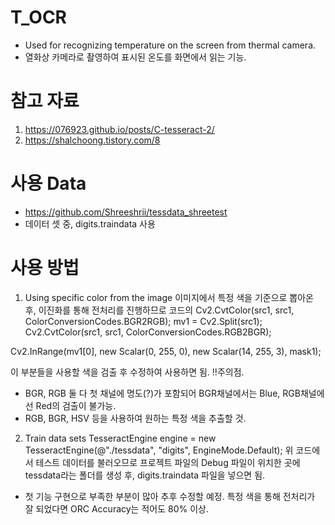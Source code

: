 # T_OCR
- Used for recognizing temperature on the screen from thermal camera.
- 열화상 카메라로 촬영하여 표시된 온도를 화면에서 읽는 기능.

# 참고 자료
1. https://076923.github.io/posts/C-tesseract-2/
2. https://shalchoong.tistory.com/8

# 사용 Data
- https://github.com/Shreeshrii/tessdata_shreetest
- 데이터 셋 중, digits.traindata 사용

# 사용 방법
1. Using specific color from the image
이미지에서 특정 색을 기준으로 뽑아온 후, 이진화를 통해 전처리를 진행하므로 코드의
Cv2.CvtColor(src1, src1, ColorConversionCodes.BGR2RGB);
mv1 = Cv2.Split(src1);
Cv2.CvtColor(src1, src1, ColorConversionCodes.RGB2BGR);

Cv2.InRange(mv1[0], new Scalar(0, 255, 0), new Scalar(14, 255, 3), mask1);

이 부분들을 사용할 색을 검출 후 수정하여 사용하면 됨.
!!주의점.
- BGR, RGB 둘 다 첫 채널에 명도(?)가 포함되어 BGR채널에서는 Blue, RGB채널에선 Red의 검출이 불가능.
- RGB, BGR, HSV 등을 사용하여 원하는 특정 색을 추출할 것.

2. Train data sets
TesseractEngine engine = new TesseractEngine(@"./tessdata", "digits", EngineMode.Default);
위 코드에서 테스트 데이터를 불러오므로 프로젝트 파일의 Debug 파일이 위치한 곳에 tessdata라는 폴더를 생성 후,
digits.traindata 파일을 넣으면 됨.

- 첫 기능 구현으로 부족한 부분이 많아 추후 수정할 예정. 특정 색을 통해 전처리가 잘 되었다면 ORC Accuracy는 적어도 80% 이상.

